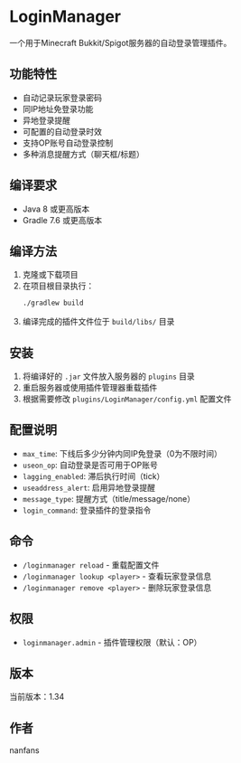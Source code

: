 # LoginManager

一个用于Minecraft Bukkit/Spigot服务器的自动登录管理插件。

## 功能特性

- 自动记录玩家登录密码
- 同IP地址免登录功能
- 异地登录提醒
- 可配置的自动登录时效
- 支持OP账号自动登录控制
- 多种消息提醒方式（聊天框/标题）

## 编译要求

- Java 8 或更高版本
- Gradle 7.6 或更高版本

## 编译方法

1. 克隆或下载项目
2. 在项目根目录执行：
   ```bash
   ./gradlew build
   ```
3. 编译完成的插件文件位于 `build/libs/` 目录

## 安装

1. 将编译好的 `.jar` 文件放入服务器的 `plugins` 目录
2. 重启服务器或使用插件管理器重载插件
3. 根据需要修改 `plugins/LoginManager/config.yml` 配置文件

## 配置说明

- `max_time`: 下线后多少分钟内同IP免登录（0为不限时间）
- `useon_op`: 自动登录是否可用于OP账号
- `lagging_enabled`: 滞后执行时间（tick）
- `useaddress_alert`: 启用异地登录提醒
- `message_type`: 提醒方式（title/message/none）
- `login_command`: 登录插件的登录指令

## 命令

- `/loginmanager reload` - 重载配置文件
- `/loginmanager lookup <player>` - 查看玩家登录信息
- `/loginmanager remove <player>` - 删除玩家登录信息

## 权限

- `loginmanager.admin` - 插件管理权限（默认：OP）

## 版本

当前版本：1.34

## 作者

nanfans
